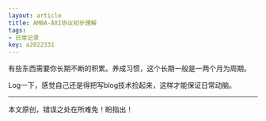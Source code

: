 ```yaml
---
layout: article
title: AMBA-AXI协议初步理解
tags:
- 日常记录
key: a2022331
---
```


有些东西需要你长期不断的积累。养成习惯，这个长期一般是一两个月为周期。

<!--more-->

Log一下，感觉自己还是得把写blog技术捡起来，这样才能保证日常动脑。

---
本文原创，错误之处在所难免！盼指出！
